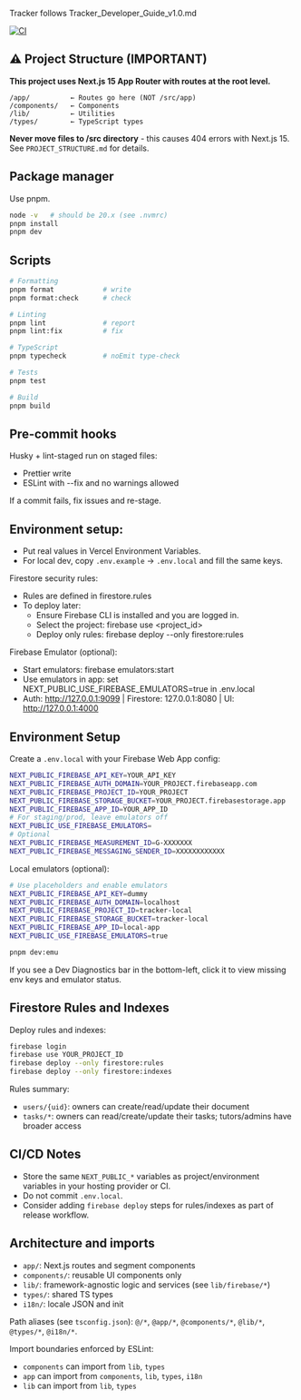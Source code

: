 Tracker follows Tracker_Developer_Guide_v1.0.md

[![CI](https://github.com/serfatyable/tracker/actions/workflows/ci.yml/badge.svg)](https://github.com/serfatyable/tracker/actions/workflows/ci.yml)

## ⚠️ Project Structure (IMPORTANT)

**This project uses Next.js 15 App Router with routes at the root level.**

```
/app/          ← Routes go here (NOT /src/app)
/components/   ← Components
/lib/          ← Utilities
/types/        ← TypeScript types
```

**Never move files to /src directory** - this causes 404 errors with Next.js 15.
See `PROJECT_STRUCTURE.md` for details.

## Package manager

Use pnpm.

```bash
node -v   # should be 20.x (see .nvmrc)
pnpm install
pnpm dev
```

## Scripts

```bash
# Formatting
pnpm format            # write
pnpm format:check      # check

# Linting
pnpm lint              # report
pnpm lint:fix          # fix

# TypeScript
pnpm typecheck         # noEmit type-check

# Tests
pnpm test

# Build
pnpm build
```

## Pre-commit hooks

Husky + lint-staged run on staged files:

- Prettier write
- ESLint with --fix and no warnings allowed

If a commit fails, fix issues and re-stage.

## Environment setup:

- Put real values in Vercel Environment Variables.
- For local dev, copy `.env.example` → `.env.local` and fill the same keys.

Firestore security rules:

- Rules are defined in firestore.rules
- To deploy later:
  - Ensure Firebase CLI is installed and you are logged in.
  - Select the project: firebase use <project_id>
  - Deploy only rules: firebase deploy --only firestore:rules

Firebase Emulator (optional):

- Start emulators: firebase emulators:start
- Use emulators in app: set NEXT_PUBLIC_USE_FIREBASE_EMULATORS=true in .env.local
- Auth: http://127.0.0.1:9099 | Firestore: 127.0.0.1:8080 | UI: http://127.0.0.1:4000

## Environment Setup

Create a `.env.local` with your Firebase Web App config:

```bash
NEXT_PUBLIC_FIREBASE_API_KEY=YOUR_API_KEY
NEXT_PUBLIC_FIREBASE_AUTH_DOMAIN=YOUR_PROJECT.firebaseapp.com
NEXT_PUBLIC_FIREBASE_PROJECT_ID=YOUR_PROJECT
NEXT_PUBLIC_FIREBASE_STORAGE_BUCKET=YOUR_PROJECT.firebasestorage.app
NEXT_PUBLIC_FIREBASE_APP_ID=YOUR_APP_ID
# For staging/prod, leave emulators off
NEXT_PUBLIC_USE_FIREBASE_EMULATORS=
# Optional
NEXT_PUBLIC_FIREBASE_MEASUREMENT_ID=G-XXXXXXX
NEXT_PUBLIC_FIREBASE_MESSAGING_SENDER_ID=XXXXXXXXXXXX
```

Local emulators (optional):

```bash
# Use placeholders and enable emulators
NEXT_PUBLIC_FIREBASE_API_KEY=dummy
NEXT_PUBLIC_FIREBASE_AUTH_DOMAIN=localhost
NEXT_PUBLIC_FIREBASE_PROJECT_ID=tracker-local
NEXT_PUBLIC_FIREBASE_STORAGE_BUCKET=tracker-local
NEXT_PUBLIC_FIREBASE_APP_ID=local-app
NEXT_PUBLIC_USE_FIREBASE_EMULATORS=true

pnpm dev:emu
```

If you see a Dev Diagnostics bar in the bottom-left, click it to view missing env keys and emulator status.

## Firestore Rules and Indexes

Deploy rules and indexes:

```bash
firebase login
firebase use YOUR_PROJECT_ID
firebase deploy --only firestore:rules
firebase deploy --only firestore:indexes
```

Rules summary:

- `users/{uid}`: owners can create/read/update their document
- `tasks/*`: owners can read/create/update their tasks; tutors/admins have broader access

## CI/CD Notes

- Store the same `NEXT_PUBLIC_*` variables as project/environment variables in your hosting provider or CI.
- Do not commit `.env.local`.
- Consider adding `firebase deploy` steps for rules/indexes as part of release workflow.

## Architecture and imports

- `app/`: Next.js routes and segment components
- `components/`: reusable UI components only
- `lib/`: framework-agnostic logic and services (see `lib/firebase/*`)
- `types/`: shared TS types
- `i18n/`: locale JSON and init

Path aliases (see `tsconfig.json`): `@/*`, `@app/*`, `@components/*`, `@lib/*`, `@types/*`, `@i18n/*`.

Import boundaries enforced by ESLint:

- `components` can import from `lib`, `types`
- `app` can import from `components`, `lib`, `types`, `i18n`
- `lib` can import from `lib`, `types`
